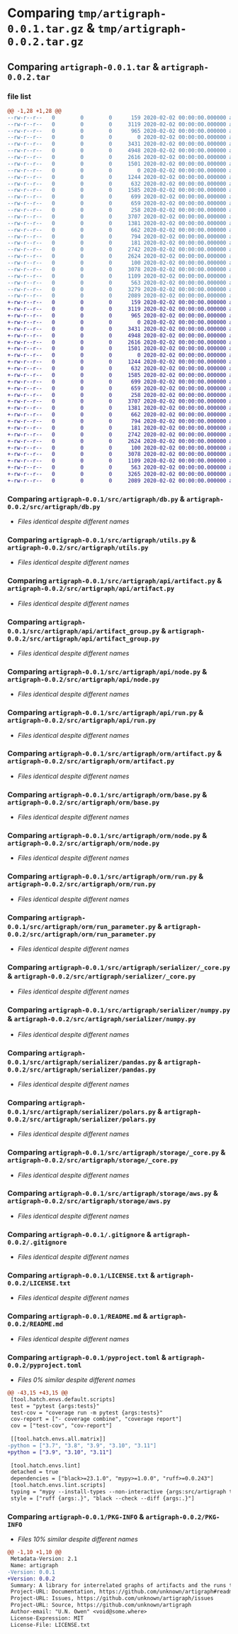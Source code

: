# Comparing `tmp/artigraph-0.0.1.tar.gz` & `tmp/artigraph-0.0.2.tar.gz`

## Comparing `artigraph-0.0.1.tar` & `artigraph-0.0.2.tar`

### file list

```diff
@@ -1,28 +1,28 @@
--rw-r--r--   0        0        0      159 2020-02-02 00:00:00.000000 artigraph-0.0.1/src/artigraph/__init__.py
--rw-r--r--   0        0        0     3119 2020-02-02 00:00:00.000000 artigraph-0.0.1/src/artigraph/db.py
--rw-r--r--   0        0        0      965 2020-02-02 00:00:00.000000 artigraph-0.0.1/src/artigraph/utils.py
--rw-r--r--   0        0        0        0 2020-02-02 00:00:00.000000 artigraph-0.0.1/src/artigraph/api/__init__.py
--rw-r--r--   0        0        0     3431 2020-02-02 00:00:00.000000 artigraph-0.0.1/src/artigraph/api/artifact.py
--rw-r--r--   0        0        0     4948 2020-02-02 00:00:00.000000 artigraph-0.0.1/src/artigraph/api/artifact_group.py
--rw-r--r--   0        0        0     2616 2020-02-02 00:00:00.000000 artigraph-0.0.1/src/artigraph/api/node.py
--rw-r--r--   0        0        0     1501 2020-02-02 00:00:00.000000 artigraph-0.0.1/src/artigraph/api/run.py
--rw-r--r--   0        0        0        0 2020-02-02 00:00:00.000000 artigraph-0.0.1/src/artigraph/orm/__init__.py
--rw-r--r--   0        0        0     1244 2020-02-02 00:00:00.000000 artigraph-0.0.1/src/artigraph/orm/artifact.py
--rw-r--r--   0        0        0      632 2020-02-02 00:00:00.000000 artigraph-0.0.1/src/artigraph/orm/base.py
--rw-r--r--   0        0        0     1585 2020-02-02 00:00:00.000000 artigraph-0.0.1/src/artigraph/orm/node.py
--rw-r--r--   0        0        0      699 2020-02-02 00:00:00.000000 artigraph-0.0.1/src/artigraph/orm/run.py
--rw-r--r--   0        0        0      659 2020-02-02 00:00:00.000000 artigraph-0.0.1/src/artigraph/orm/run_parameter.py
--rw-r--r--   0        0        0      258 2020-02-02 00:00:00.000000 artigraph-0.0.1/src/artigraph/serializer/__init__.py
--rw-r--r--   0        0        0     3707 2020-02-02 00:00:00.000000 artigraph-0.0.1/src/artigraph/serializer/_core.py
--rw-r--r--   0        0        0     1381 2020-02-02 00:00:00.000000 artigraph-0.0.1/src/artigraph/serializer/numpy.py
--rw-r--r--   0        0        0      662 2020-02-02 00:00:00.000000 artigraph-0.0.1/src/artigraph/serializer/pandas.py
--rw-r--r--   0        0        0      794 2020-02-02 00:00:00.000000 artigraph-0.0.1/src/artigraph/serializer/polars.py
--rw-r--r--   0        0        0      181 2020-02-02 00:00:00.000000 artigraph-0.0.1/src/artigraph/storage/__init__.py
--rw-r--r--   0        0        0     2742 2020-02-02 00:00:00.000000 artigraph-0.0.1/src/artigraph/storage/_core.py
--rw-r--r--   0        0        0     2624 2020-02-02 00:00:00.000000 artigraph-0.0.1/src/artigraph/storage/aws.py
--rw-r--r--   0        0        0      100 2020-02-02 00:00:00.000000 artigraph-0.0.1/tests/__init__.py
--rw-r--r--   0        0        0     3078 2020-02-02 00:00:00.000000 artigraph-0.0.1/.gitignore
--rw-r--r--   0        0        0     1109 2020-02-02 00:00:00.000000 artigraph-0.0.1/LICENSE.txt
--rw-r--r--   0        0        0      563 2020-02-02 00:00:00.000000 artigraph-0.0.1/README.md
--rw-r--r--   0        0        0     3279 2020-02-02 00:00:00.000000 artigraph-0.0.1/pyproject.toml
--rw-r--r--   0        0        0     2089 2020-02-02 00:00:00.000000 artigraph-0.0.1/PKG-INFO
+-rw-r--r--   0        0        0      159 2020-02-02 00:00:00.000000 artigraph-0.0.2/src/artigraph/__init__.py
+-rw-r--r--   0        0        0     3119 2020-02-02 00:00:00.000000 artigraph-0.0.2/src/artigraph/db.py
+-rw-r--r--   0        0        0      965 2020-02-02 00:00:00.000000 artigraph-0.0.2/src/artigraph/utils.py
+-rw-r--r--   0        0        0        0 2020-02-02 00:00:00.000000 artigraph-0.0.2/src/artigraph/api/__init__.py
+-rw-r--r--   0        0        0     3431 2020-02-02 00:00:00.000000 artigraph-0.0.2/src/artigraph/api/artifact.py
+-rw-r--r--   0        0        0     4948 2020-02-02 00:00:00.000000 artigraph-0.0.2/src/artigraph/api/artifact_group.py
+-rw-r--r--   0        0        0     2616 2020-02-02 00:00:00.000000 artigraph-0.0.2/src/artigraph/api/node.py
+-rw-r--r--   0        0        0     1501 2020-02-02 00:00:00.000000 artigraph-0.0.2/src/artigraph/api/run.py
+-rw-r--r--   0        0        0        0 2020-02-02 00:00:00.000000 artigraph-0.0.2/src/artigraph/orm/__init__.py
+-rw-r--r--   0        0        0     1244 2020-02-02 00:00:00.000000 artigraph-0.0.2/src/artigraph/orm/artifact.py
+-rw-r--r--   0        0        0      632 2020-02-02 00:00:00.000000 artigraph-0.0.2/src/artigraph/orm/base.py
+-rw-r--r--   0        0        0     1585 2020-02-02 00:00:00.000000 artigraph-0.0.2/src/artigraph/orm/node.py
+-rw-r--r--   0        0        0      699 2020-02-02 00:00:00.000000 artigraph-0.0.2/src/artigraph/orm/run.py
+-rw-r--r--   0        0        0      659 2020-02-02 00:00:00.000000 artigraph-0.0.2/src/artigraph/orm/run_parameter.py
+-rw-r--r--   0        0        0      258 2020-02-02 00:00:00.000000 artigraph-0.0.2/src/artigraph/serializer/__init__.py
+-rw-r--r--   0        0        0     3707 2020-02-02 00:00:00.000000 artigraph-0.0.2/src/artigraph/serializer/_core.py
+-rw-r--r--   0        0        0     1381 2020-02-02 00:00:00.000000 artigraph-0.0.2/src/artigraph/serializer/numpy.py
+-rw-r--r--   0        0        0      662 2020-02-02 00:00:00.000000 artigraph-0.0.2/src/artigraph/serializer/pandas.py
+-rw-r--r--   0        0        0      794 2020-02-02 00:00:00.000000 artigraph-0.0.2/src/artigraph/serializer/polars.py
+-rw-r--r--   0        0        0      181 2020-02-02 00:00:00.000000 artigraph-0.0.2/src/artigraph/storage/__init__.py
+-rw-r--r--   0        0        0     2742 2020-02-02 00:00:00.000000 artigraph-0.0.2/src/artigraph/storage/_core.py
+-rw-r--r--   0        0        0     2624 2020-02-02 00:00:00.000000 artigraph-0.0.2/src/artigraph/storage/aws.py
+-rw-r--r--   0        0        0      100 2020-02-02 00:00:00.000000 artigraph-0.0.2/tests/__init__.py
+-rw-r--r--   0        0        0     3078 2020-02-02 00:00:00.000000 artigraph-0.0.2/.gitignore
+-rw-r--r--   0        0        0     1109 2020-02-02 00:00:00.000000 artigraph-0.0.2/LICENSE.txt
+-rw-r--r--   0        0        0      563 2020-02-02 00:00:00.000000 artigraph-0.0.2/README.md
+-rw-r--r--   0        0        0     3265 2020-02-02 00:00:00.000000 artigraph-0.0.2/pyproject.toml
+-rw-r--r--   0        0        0     2089 2020-02-02 00:00:00.000000 artigraph-0.0.2/PKG-INFO
```

### Comparing `artigraph-0.0.1/src/artigraph/db.py` & `artigraph-0.0.2/src/artigraph/db.py`

 * *Files identical despite different names*

### Comparing `artigraph-0.0.1/src/artigraph/utils.py` & `artigraph-0.0.2/src/artigraph/utils.py`

 * *Files identical despite different names*

### Comparing `artigraph-0.0.1/src/artigraph/api/artifact.py` & `artigraph-0.0.2/src/artigraph/api/artifact.py`

 * *Files identical despite different names*

### Comparing `artigraph-0.0.1/src/artigraph/api/artifact_group.py` & `artigraph-0.0.2/src/artigraph/api/artifact_group.py`

 * *Files identical despite different names*

### Comparing `artigraph-0.0.1/src/artigraph/api/node.py` & `artigraph-0.0.2/src/artigraph/api/node.py`

 * *Files identical despite different names*

### Comparing `artigraph-0.0.1/src/artigraph/api/run.py` & `artigraph-0.0.2/src/artigraph/api/run.py`

 * *Files identical despite different names*

### Comparing `artigraph-0.0.1/src/artigraph/orm/artifact.py` & `artigraph-0.0.2/src/artigraph/orm/artifact.py`

 * *Files identical despite different names*

### Comparing `artigraph-0.0.1/src/artigraph/orm/base.py` & `artigraph-0.0.2/src/artigraph/orm/base.py`

 * *Files identical despite different names*

### Comparing `artigraph-0.0.1/src/artigraph/orm/node.py` & `artigraph-0.0.2/src/artigraph/orm/node.py`

 * *Files identical despite different names*

### Comparing `artigraph-0.0.1/src/artigraph/orm/run.py` & `artigraph-0.0.2/src/artigraph/orm/run.py`

 * *Files identical despite different names*

### Comparing `artigraph-0.0.1/src/artigraph/orm/run_parameter.py` & `artigraph-0.0.2/src/artigraph/orm/run_parameter.py`

 * *Files identical despite different names*

### Comparing `artigraph-0.0.1/src/artigraph/serializer/_core.py` & `artigraph-0.0.2/src/artigraph/serializer/_core.py`

 * *Files identical despite different names*

### Comparing `artigraph-0.0.1/src/artigraph/serializer/numpy.py` & `artigraph-0.0.2/src/artigraph/serializer/numpy.py`

 * *Files identical despite different names*

### Comparing `artigraph-0.0.1/src/artigraph/serializer/pandas.py` & `artigraph-0.0.2/src/artigraph/serializer/pandas.py`

 * *Files identical despite different names*

### Comparing `artigraph-0.0.1/src/artigraph/serializer/polars.py` & `artigraph-0.0.2/src/artigraph/serializer/polars.py`

 * *Files identical despite different names*

### Comparing `artigraph-0.0.1/src/artigraph/storage/_core.py` & `artigraph-0.0.2/src/artigraph/storage/_core.py`

 * *Files identical despite different names*

### Comparing `artigraph-0.0.1/src/artigraph/storage/aws.py` & `artigraph-0.0.2/src/artigraph/storage/aws.py`

 * *Files identical despite different names*

### Comparing `artigraph-0.0.1/.gitignore` & `artigraph-0.0.2/.gitignore`

 * *Files identical despite different names*

### Comparing `artigraph-0.0.1/LICENSE.txt` & `artigraph-0.0.2/LICENSE.txt`

 * *Files identical despite different names*

### Comparing `artigraph-0.0.1/README.md` & `artigraph-0.0.2/README.md`

 * *Files identical despite different names*

### Comparing `artigraph-0.0.1/pyproject.toml` & `artigraph-0.0.2/pyproject.toml`

 * *Files 0% similar despite different names*

```diff
@@ -43,15 +43,15 @@
 [tool.hatch.envs.default.scripts]
 test = "pytest {args:tests}"
 test-cov = "coverage run -m pytest {args:tests}"
 cov-report = ["- coverage combine", "coverage report"]
 cov = ["test-cov", "cov-report"]
 
 [[tool.hatch.envs.all.matrix]]
-python = ["3.7", "3.8", "3.9", "3.10", "3.11"]
+python = ["3.9", "3.10", "3.11"]
 
 [tool.hatch.envs.lint]
 detached = true
 dependencies = ["black>=23.1.0", "mypy>=1.0.0", "ruff>=0.0.243"]
 [tool.hatch.envs.lint.scripts]
 typing = "mypy --install-types --non-interactive {args:src/artigraph tests}"
 style = ["ruff {args:.}", "black --check --diff {args:.}"]
```

### Comparing `artigraph-0.0.1/PKG-INFO` & `artigraph-0.0.2/PKG-INFO`

 * *Files 10% similar despite different names*

```diff
@@ -1,10 +1,10 @@
 Metadata-Version: 2.1
 Name: artigraph
-Version: 0.0.1
+Version: 0.0.2
 Summary: A library for interrelated graphs of artifacts and the runs that produce them.
 Project-URL: Documentation, https://github.com/unknown/artigraph#readme
 Project-URL: Issues, https://github.com/unknown/artigraph/issues
 Project-URL: Source, https://github.com/unknown/artigraph
 Author-email: "U.N. Owen" <void@some.where>
 License-Expression: MIT
 License-File: LICENSE.txt
```

